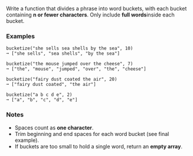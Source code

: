 Write a function that divides a phrase into word buckets, with each bucket containing **n or fewer characters**. Only include **full words**inside each bucket.


### Examples ###
    bucketize("she sells sea shells by the sea", 10)
    ➞ ["she sells", "sea shells", "by the sea"]

    bucketize("the mouse jumped over the cheese", 7)
    ➞ ["the", "mouse", "jumped", "over", "the", "cheese"]

    bucketize("fairy dust coated the air", 20)
    ➞ ["fairy dust coated", "the air"]

    bucketize("a b c d e", 2)
    ➞ ["a", "b", "c", "d", "e"]


### Notes ###
*   Spaces count as **one character**.
*   Trim beginning and end spaces for each word bucket (see final example).
*   If buckets are too small to hold a single word, return an **empty array**.